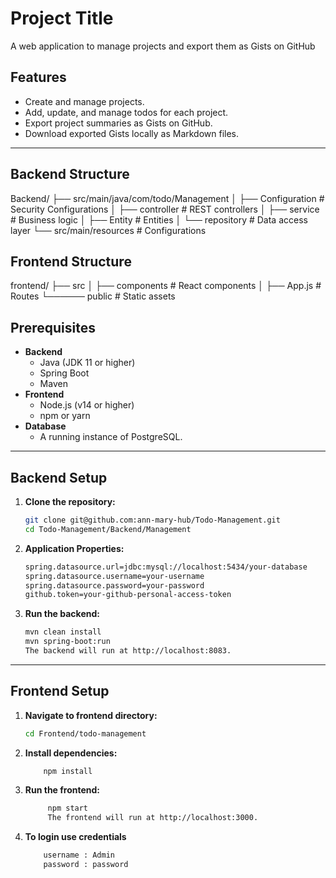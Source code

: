 # Project Title

A web application to manage projects and export them as Gists on GitHub
## Features
- Create and manage projects.
- Add, update, and manage todos for each project.
- Export project summaries as Gists on GitHub.
- Download exported Gists locally as Markdown files.

---


 ## Backend Structure
Backend/
├── src/main/java/com/todo/Management
│   ├── Configuration     # Security Configurations
│   ├── controller        # REST controllers
│   ├── service           # Business logic
│   ├── Entity            # Entities 
│   └── repository        # Data access layer
└── src/main/resources    # Configurations


## Frontend Structure
frontend/
├── src
│   ├── components         # React components
│   ├── App.js             # Routes
└────── public             # Static assets

## Prerequisites
- **Backend**
  - Java (JDK 11 or higher)
  - Spring Boot
  - Maven
- **Frontend**
  - Node.js (v14 or higher)
  - npm or yarn
- **Database**
  - A running instance of PostgreSQL.

---

## Backend Setup

1. **Clone the repository:**
   ```bash
   git clone git@github.com:ann-mary-hub/Todo-Management.git
   cd Todo-Management/Backend/Management

2. **Application Properties:**
    ```bash
    spring.datasource.url=jdbc:mysql://localhost:5434/your-database
    spring.datasource.username=your-username
    spring.datasource.password=your-password
    github.token=your-github-personal-access-token

3. **Run the backend:**
    ```bash
    mvn clean install
    mvn spring-boot:run
   The backend will run at http://localhost:8083.
---

## Frontend Setup

1. **Navigate to frontend directory:**
    ```bash
    cd Frontend/todo-management

2.  **Install dependencies:**
    ```bash
        npm install

3. **Run the frontend:**
    ```bash
         npm start
         The frontend will run at http://localhost:3000.

4. **To login use credentials**
    ```bash
        username : Admin
        password : password




